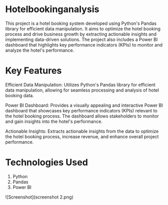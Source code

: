 # Hotelbookinganalysis
This project is a hotel booking system developed using Python's Pandas library for efficient data manipulation. It aims to optimize the hotel booking process and drive business growth by extracting actionable insights and implementing data-driven solutions. The project also includes a Power BI dashboard that highlights key performance indicators (KPIs) to monitor and analyze the hotel's performance.
# Key Features
Efficient Data Manipulation: Utilizes Python's Pandas library for efficient data manipulation, allowing for seamless processing and analysis of hotel booking data.

Power BI Dashboard: Provides a visually appealing and interactive Power BI dashboard that showcases key performance indicators (KPIs) relevant to the hotel booking process. The dashboard allows stakeholders to monitor and gain insights into the hotel's performance.

Actionable Insights: Extracts actionable insights from the data to optimize the hotel booking process, increase revenue, and enhance overall project performance.
# Technologies Used
1) Python
2) Pandas
3) Power BI

![Screenshot](screenshot 2.png)
